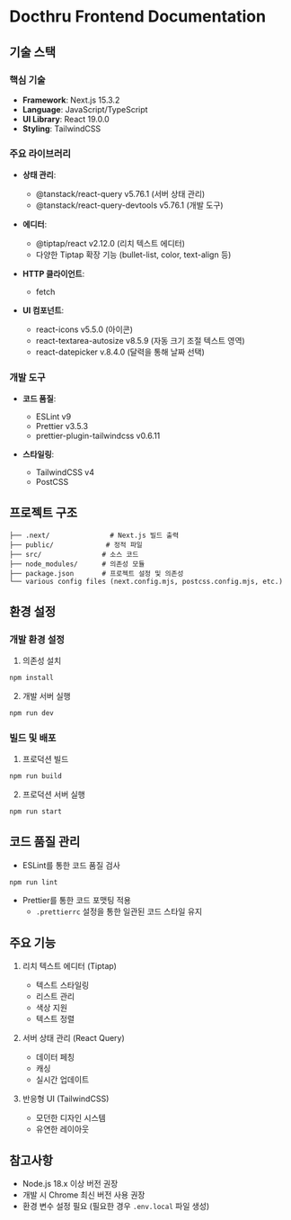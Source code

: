 # Docthru Frontend Documentation

## 기술 스택

### 핵심 기술

- **Framework**: Next.js 15.3.2
- **Language**: JavaScript/TypeScript
- **UI Library**: React 19.0.0
- **Styling**: TailwindCSS

### 주요 라이브러리

- **상태 관리**:

  - @tanstack/react-query v5.76.1 (서버 상태 관리)
  - @tanstack/react-query-devtools v5.76.1 (개발 도구)

- **에디터**:

  - @tiptap/react v2.12.0 (리치 텍스트 에디터)
  - 다양한 Tiptap 확장 기능 (bullet-list, color, text-align 등)

- **HTTP 클라이언트**:

  - fetch

- **UI 컴포넌트**:
  - react-icons v5.5.0 (아이콘)
  - react-textarea-autosize v8.5.9 (자동 크기 조절 텍스트 영역)
  - react-datepicker v.8.4.0 (달력을 통해 날짜 선택)

### 개발 도구

- **코드 품질**:

  - ESLint v9
  - Prettier v3.5.3
  - prettier-plugin-tailwindcss v0.6.11

- **스타일링**:
  - TailwindCSS v4
  - PostCSS

## 프로젝트 구조

```
├── .next/               # Next.js 빌드 출력
├── public/             # 정적 파일
├── src/               # 소스 코드
├── node_modules/      # 의존성 모듈
├── package.json       # 프로젝트 설정 및 의존성
└── various config files (next.config.mjs, postcss.config.mjs, etc.)
```

## 환경 설정

### 개발 환경 설정

1. 의존성 설치

```bash
npm install
```

2. 개발 서버 실행

```bash
npm run dev
```

### 빌드 및 배포

1. 프로덕션 빌드

```bash
npm run build
```

2. 프로덕션 서버 실행

```bash
npm run start
```

## 코드 품질 관리

- ESLint를 통한 코드 품질 검사

```bash
npm run lint
```

- Prettier를 통한 코드 포맷팅 적용
  - `.prettierrc` 설정을 통한 일관된 코드 스타일 유지

## 주요 기능

1. 리치 텍스트 에디터 (Tiptap)

   - 텍스트 스타일링
   - 리스트 관리
   - 색상 지원
   - 텍스트 정렬

2. 서버 상태 관리 (React Query)

   - 데이터 페칭
   - 캐싱
   - 실시간 업데이트

3. 반응형 UI (TailwindCSS)
   - 모던한 디자인 시스템
   - 유연한 레이아웃

## 참고사항

- Node.js 18.x 이상 버전 권장
- 개발 시 Chrome 최신 버전 사용 권장
- 환경 변수 설정 필요 (필요한 경우 `.env.local` 파일 생성)
